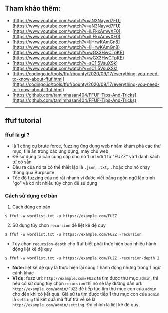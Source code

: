 ## Tham khảo thêm:
- [https://www.youtube.com/watch?v=aN3Nayvd7FU](https://www.youtube.com/watch?v=aN3Nayvd7FU)
- [https://www.youtube.com/watch?v=iLFkxAmwXF0](https://www.youtube.com/watch?v=iLFkxAmwXF0)
- [https://www.youtube.com/watch?v=IjHrwKAmGn8](https://www.youtube.com/watch?v=IjHrwKAmGn8)
- [https://www.youtube.com/watch?v=wGX3HwCTpKE](https://www.youtube.com/watch?v=wGX3HwCTpKE)
- [https://www.youtube.com/watch?v=sC1I5VsuXSk](https://www.youtube.com/watch?v=sC1I5VsuXSk)
- [https://codingo.io/tools/ffuf/bounty/2020/09/17/everything-you-need-to-know-about-ffuf.html](https://codingo.io/tools/ffuf/bounty/2020/09/17/everything-you-need-to-know-about-ffuf.html)
- [https://github.com/tamimhasan404/FFUF-Tips-And-Tricks](https://github.com/tamimhasan404/FFUF-Tips-And-Tricks)


---
## ffuf tutorial
### ffuf là gì ?
- là 1 công cụ brute force, fuzzing ứng dụng web nhằm khám phá các thư mục, file ẩn trong các ứng dụng, máy chủ web
- Để sử dụng ta cần cung cấp cho nó 1 url với 1 từ "FUZZ" và 1 danh sách từ có sẵn 
- Đầu ra của nó ta có thể thiết lập là `.json`, `.txt`,... hoặc cho nó chạy thông qua Burpsuite
- Tốc độ fuzzing của nó rất nhanh vì được viết bằng ngôn ngữ lập trình "go" và có rất nhiều tùy chọn để sử dụng
### Cách sử dụng cơ bản
1. Cách dùng cơ bản
```
$ ffuf -w wordlist.txt -u https://example.com/FUZZ
```
2. Sử dụng tùy chọn `recursion` để liệt kê đệ quy 
```
$ ffuf -w wordlist.txt -u https://example.com/FUZZ -recursion
```
- Tùy chọn `recursion-depth` cho ffuf biết phải thực hiện bao nhiêu hành động liệt kê đệ quy 
```
$ ffuf -w wordlist.txt -u https://example.com/FUZZ -recursion-depth 2
```
- **Note:** liệt kê đệ quy là thực hiện lại cùng 1 hành động nhưng trong 1 ngữ cảnh khác
- **Ví dụ:** fuzz url: `http://example.com/FUZZ` ta tìm được thư mục `admin`, thì nếu có sử dụng tùy chọn `recursion` thì nó sẽ lấy đường dẫn url: `http://example.com/admin/FUZZ` để tiếp tục tìm thư mục con của `admin` cho đến khi có kết quả. Giả sử ta tìm được tiếp 1 thư mục con của `admin` là `setting` thì kết quả mà ffuf trả về sẽ là `http://example.com/admin/setting`. Đó chính là liệt kê đệ quy

